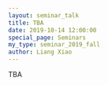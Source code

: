 ```yaml
---
layout: seminar_talk
title: TBA
date: 2019-10-14 12:00:00
special_page: Seminars
my_type: seminar_2019_fall
author: Liang Xiao
---
```


TBA
